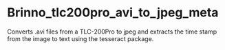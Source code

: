 # Brinno_tlc200pro_avi_to_jpeg_meta
Converts .avi files from a TLC-200Pro to jpeg and extracts the time stamp from the image to text using the tesseract package.
